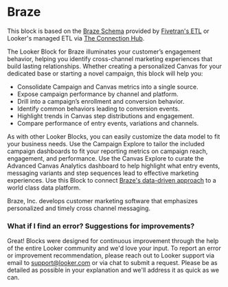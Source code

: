 # Braze

This block is based on the [Braze Schema](https://fivetran.com/docs/applications/braze) provided by [Fivetran's ETL](https://fivetran.com/docs/applications/braze/setup-guide) or Looker's managed ETL via [The Connection Hub](https://docs.looker.com/setup-and-management/connecting-to-db#new_database).

The Looker Block for Braze illuminates your customer’s engagement behavior, helping you identify cross-channel marketing experiences that build lasting relationships. Whether creating a personalized Canvas for your dedicated base or starting a novel campaign, this block will help you:

- Consolidate Campaign and Canvas metrics into a single source.
- Expose campaign performance by channel and platform.
- Drill into a campaign’s enrollment and conversion behavior.
- Identify common behaviors leading to conversion events.
- Highlight trends in Canvas step distributions and engagement.
- Compare performance of entry events, variations and channels.

As with other Looker Blocks, you can easily customize the data model to fit your business needs. Use the Campaign Explore to tailor the included campaign dashboards to fit your reporting metrics on campaign reach,  engagement, and performance. Use the Canvas Explore to curate the Advanced Canvas Analytics dashboard to help highlight what entry events, messaging variants and step sequences lead to effective marketing experiences. Use this Block to connect [Braze's data-driven approach](https://www.braze.com/docs/user_guide/data_and_analytics/) to a world class data platform.

Braze, Inc. develops customer marketing software that emphasizes personalized and timely cross channel messaging.

### What if I find an error? Suggestions for improvements?

Great! Blocks were designed for continuous improvement through the help of the entire Looker community and we'd love your input. To report an error or improvement recommendation, please reach out to Looker support via email to support@looker.com or via chat to submit a request. Please be as detailed as possible in your explanation and we'll address it as quick as we can.
